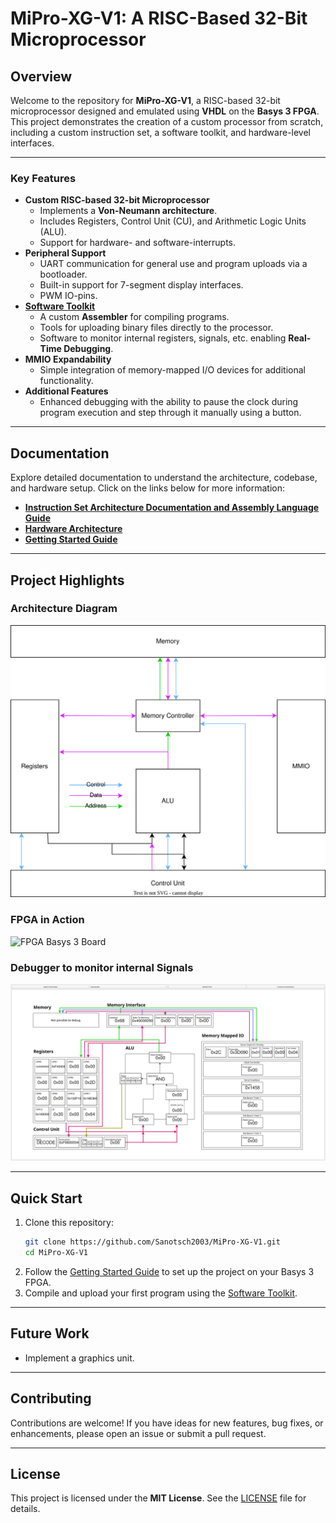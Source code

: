 # **MiPro-XG-V1: A RISC-Based 32-Bit Microprocessor**


## **Overview**

Welcome to the repository for **MiPro-XG-V1**, a RISC-based 32-bit microprocessor designed and emulated using **VHDL** on the **Basys 3 FPGA**. This project demonstrates the creation of a custom processor from scratch, including a custom instruction set, a software toolkit, and hardware-level interfaces.

---

### **Key Features**

- **Custom RISC-based 32-bit Microprocessor**
  - Implements a **Von-Neumann architecture**.
  - Includes Registers, Control Unit (CU), and Arithmetic Logic Units (ALU).
  - Support for hardware- and software-interrupts.
- **Peripheral Support**
  - UART communication for general use and program uploads via a bootloader.
  - Built-in support for 7-segment display interfaces.
  - PWM IO-pins.
- **[Software Toolkit](/src/Software/MiPro_XG_Toolkit/)**
  - A custom **Assembler** for compiling programs.
  - Tools for uploading binary files directly to the processor.
  - Software to monitor internal registers, signals, etc. enabling **Real-Time Debugging**. 
- **MMIO Expandability**
  - Simple integration of memory-mapped I/O devices for additional functionality.
- **Additional Features**
  - Enhanced debugging with the ability to pause the clock during program execution and step through it manually using a button.

---

## **Documentation**

Explore detailed documentation to understand the architecture, codebase, and hardware setup. Click on the links below for more information:

- **[Instruction Set Architecture Documentation and Assembly Language Guide](docs/InstructionSetArchitecture.md)**
- **[Hardware Architecture](docs/HardwareArchitecure.md)** <!-- TODO: - **[VHDL Codebase Walkthrough](#)**-->
- **[Getting Started Guide](docs/GettingStarted.md)**  <!-- TODO: - **[Project Overview Presentation](#)**-->

---

## **Project Highlights**

### **Architecture Diagram**
![Hardware Architektur](/docs/imgs/HighLevelHardwareArchitecture.drawio.svg)

### **FPGA in Action**
![FPGA Basys 3 Board](/docs/imgs/FPGARunning.jpeg)  

### **Debugger to monitor internal Signals**
![Visual Debugger](/docs/imgs/RunningDebugger.png)

---

## **Quick Start**

1. Clone this repository:  
   ```bash
   git clone https://github.com/Sanotsch2003/MiPro-XG-V1.git
   cd MiPro-XG-V1
   ```
2. Follow the [Getting Started Guide](docs/GettingStarted.md) to set up the project on your Basys 3 FPGA.
3. Compile and upload your first program using the [Software Toolkit](/src/Software/MiPro_XG_Toolkit/).

---

## **Future Work**

- Implement a graphics unit.

---

## **Contributing**

Contributions are welcome! If you have ideas for new features, bug fixes, or enhancements, please open an issue or submit a pull request.

---

## **License**

This project is licensed under the **MIT License**. See the [LICENSE](LICENSE.md) file for details.

